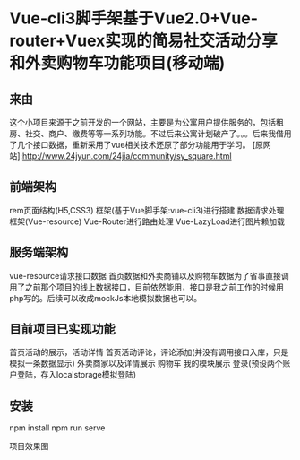 # Vue-cli3脚手架基于Vue2.0+Vue-router+Vuex实现的简易社交活动分享和外卖购物车功能项目(移动端)
## 来由
这个小项目来源于之前开发的一个网站，主要是为公寓用户提供服务的，包括租房、社交、商户、缴费等等一系列功能。不过后来公寓计划破产了。。。后来我借用了几个接口数据，重新采用了vue相关技术还原了部分功能用于学习。
[原网站]:http://www.24jyun.com/24jia/community/sy_square.html

## 前端架构
rem页面结构(H5,CSS3)
框架(基于Vue脚手架:vue-cli3)进行搭建
数据请求处理框架(Vue-resource)
Vue-Router进行路由处理
Vue-LazyLoad进行图片赖加载
## 服务端架构
vue-resource请求接口数据
首页数据和外卖商铺以及购物车数据为了省事直接调用了之前那个项目的线上数据接口，目前依然能用，接口是我之前工作的时候用php写的。后续可以改成mockJs本地模拟数据也可以。

## 目前项目已实现功能
首页活动的展示，活动详情
首页活动评论，评论添加(并没有调用接口入库，只是模拟一条数据显示)
外卖商家以及详情展示
购物车
我的模块展示
登录(预设两个账户登陆，存入localstorage模拟登陆)

## 安装
npm install
npm run serve

项目效果图










